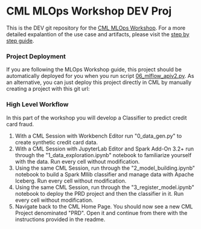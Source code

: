 # CML MLOps Workshop DEV Proj

This is the DEV git repository for the [CML MLOps Workshop](https://github.com/pdefusco/CML_MLOps_ACE_Workshop). For a more detailed expalantion of the use case and artifacts, please visit the [step by step guide](https://github.com/pdefusco/CML_MLOps_ACE_Workshop).

### Project Deployment

If you are following the MLOps Workshop guide, this project should be automatically deployed for you when you run script [06_mlflow_apiv2.py](https://github.com/pdefusco/CML_MLOps_ACE_Workshop/blob/main/code/part3/06_mlflow_apiv2.py). As an alternative, you can just deploy this project directly in CML by manually creating a project with this git url:

### High Level Workflow

In this part of the workshop you will develop a Classifier to predict credit card fraud.

1. With a CML Session with Workbench Editor run "0_data_gen.py" to create synthetic credit card data.
2. With a CML Session with JupyterLab Editor and Spark Add-On 3.2+ run through the "1_data_exploration.ipynb" notebook to familiarize yourself with the data. Run every cell without modification.
3. Using the same CML Session, run through the "2_model_building.ipynb" notebook to build a Spark Mllib classifier and manage data with Apache Iceberg. Run every cell without modification.
4. Using the same CML Session, run through the "3_register_model.ipynb" notebook to deploy the PRD project and then the classifier in it. Run every cell without modification.
5. Navigate back to the CML Home Page. You should now see a new CML Project denominated "PRD". Open it and continue from there with the instructions provided in the readme.    
